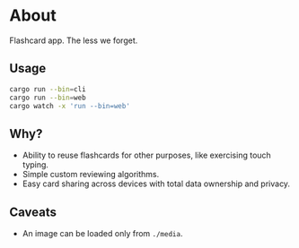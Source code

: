 # About

Flashcard app.
The less we forget.

## Usage

```sh
cargo run --bin=cli
cargo run --bin=web
cargo watch -x 'run --bin=web'
```

## Why?

* Ability to reuse flashcards for other purposes, like exercising touch typing.
* Simple custom reviewing algorithms.
* Easy card sharing across devices with total data ownership and privacy.

## Caveats

* An image can be loaded only from `./media`. 